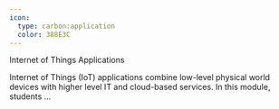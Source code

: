```yaml
---
icon:
  type: carbon:application
  color: 388E3C
---
```

Internet of Things Applications

Internet of Things (IoT) applications combine low-level physical world devices with higher level IT and cloud-based services. In this module, students ... 

